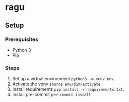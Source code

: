 # ragu

## Setup

### Prerequisites
- Python 3
- Pip

### Steps
1. Set up a virtual environment `python3 -m venv env`.
2. Activate the venv `source env/bin/activate`.
3. Install requirements `pip install -r requirements.txt`.
4. Install pre-commit `pre-commit install`
